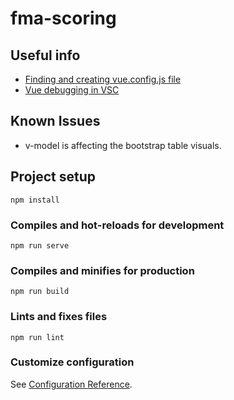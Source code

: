 # fma-scoring
## Useful info
- [Finding and creating vue.config.js file](https://stackoverflow.com/questions/49423756/vue-cli-3-0-where-is-the-config-file)
- [Vue debugging in VSC](https://v2.vuejs.org/v2/cookbook/debugging-in-vscode.html?redirect=true)
## Known Issues
- v-model is affecting the bootstrap table visuals.

## Project setup
```
npm install
```

### Compiles and hot-reloads for development
```
npm run serve
```

### Compiles and minifies for production
```
npm run build
```

### Lints and fixes files
```
npm run lint
```

### Customize configuration
See [Configuration Reference](https://cli.vuejs.org/config/).
